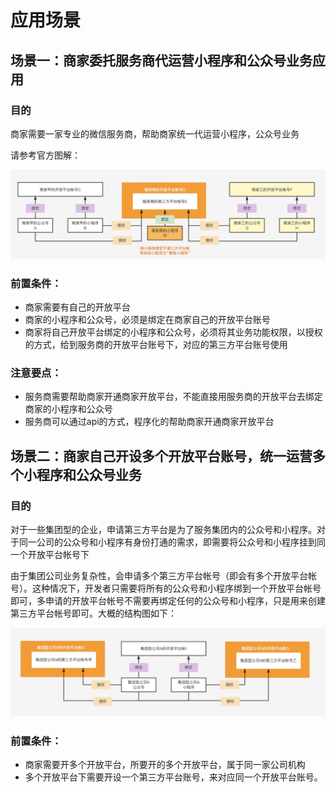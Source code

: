 # 应用场景

## 场景一：商家委托服务商代运营小程序和公众号业务应用

### 目的

商家需要一家专业的微信服务商，帮助商家统一代运营小程序，公众号业务

请参考官方图解：

![](images/scene1.jpg)

### 前置条件：

* 商家需要有自己的开放平台
* 商家的小程序和公众号，必须是绑定在商家自己的开放平台账号
* 商家将自己开放平台绑定的小程序和公众号，必须将其业务功能权限，以授权的方式，给到服务商的开放平台账号下，对应的第三方平台账号使用

### 注意要点：

* 服务商需要帮助商家开通商家开放平台，不能直接用服务商的开放平台去绑定商家的小程序和公众号
* 服务商可以通过api的方式，程序化的帮助商家开通商家开放平台

## 场景二：商家自己开设多个开放平台账号，统一运营多个小程序和公众号业务

### 目的

对于一些集团型的企业，申请第三方平台是为了服务集团内的公众号和小程序。对于同一公司的公众号和小程序有身份打通的需求，即需要将公众号和小程序挂到同一个开放平台帐号下

由于集团公司业务复杂性，会申请多个第三方平台帐号（即会有多个开放平台帐号）。这种情况下，开发者只需要将所有的公众号和小程序绑到一个开放平台帐号即可，多申请的开放平台帐号不需要再绑定任何的公众号和小程序，只是用来创建第三方平台帐号即可。大概的结构图如下：

![](images/scene2.jpg)

### 前置条件：

* 商家需要开多个开放平台，所要开的多个开放平台，属于同一家公司机构
* 多个开放平台下需要开设一个第三方平台账号，来对应同一个开放平台账号。

[//]: # (## 场景三：商家自己运营小程序，公众号业务)

[//]: # (目的：商家可以通过开通自己的开放平台账号，来实现打通获取小程序或公众号的整体运营场景)

[//]: # ()

[//]: # (![]&#40;images/scene1.jpg&#41;)

[//]: # ()

[//]: # (前置条件：)

[//]: # (* 商家需要有自己的开放平台)

[//]: # (* 商家的小程序和公众号，必须是绑定在商家自己的开放平台账号)
